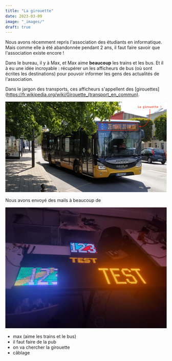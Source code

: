```yaml
---
title: "La girouette"
date: 2023-03-09
image: "_images/"
draft: true
---
```





Nous avons récemment repris l'association des étudiants en informatique. Mais comme elle à été abandonnée pendant 2 ans, il faut faire savoir que l'association existe encore !

Dans le bureau, il y à Max, et Max aime **beaucoup** les trains et les bus. Et il à eu une idée incroyable : récupérer un les afficheurs de bus (où sont écrites les destinations) pour pouvoir informer les gens des actualités de l'association.

Dans le jargon des transports, ces afficheurs s'appellent des [girouettes](https://fr.wikipedia.org/wiki/Girouette_(transport_en_commun).

![Une girouette de bus - photo par Azornet](_images/girouette_azornet.jpg)

Nous avons envoyé des mails à beaucoup de 

![](_images/girouette_test.jpg)

 - max (aime les trains et le bus)
 - il faut faire de la pub
 - on va chercher la girouette
 - câblage



